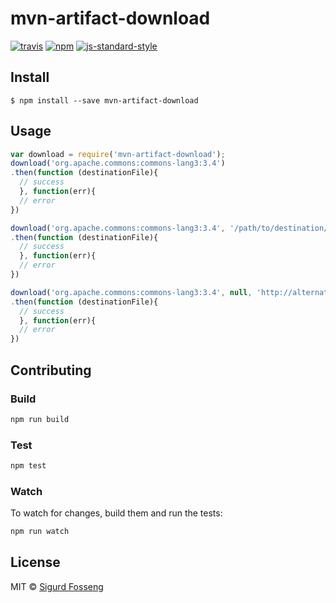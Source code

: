# mvn-artifact-download
[![travis][travis-image]][travis-url]
[![npm][npm-image]][npm-url]
[![js-standard-style][standard-style-image]][standard-style-url]

[travis-image]: https://img.shields.io/travis/laat/mvn-dl.svg?style=flat
[travis-url]: https://travis-ci.org/laat/mvn-dl
[npm-image]: https://img.shields.io/npm/v/mvn-download.svg?style=flat
[npm-url]: https://npmjs.org/package/mvn-download
[standard-style-image]: https://img.shields.io/badge/code%20style-standard-brightgreen.svg?style=flat
[standard-style-url]: https://github.com/feross/standard

## Install

```
$ npm install --save mvn-artifact-download
```

## Usage

```js
var download = require('mvn-artifact-download');
download('org.apache.commons:commons-lang3:3.4')
.then(function (destinationFile){
  // success
  }, function(err){
  // error
})

download('org.apache.commons:commons-lang3:3.4', '/path/to/destination/dir')
.then(function (destinationFile){
  // success
  }, function(err){
  // error
})

download('org.apache.commons:commons-lang3:3.4', null, 'http://alternative.repo')
.then(function (destinationFile){
  // success
  }, function(err){
  // error
})
```

## Contributing

### Build

```js
npm run build
```

### Test

```js
npm test
```

### Watch

To watch for changes, build them and run the tests:

```js
npm run watch
```

## License

MIT © [Sigurd Fosseng](http://github.com/laat)
